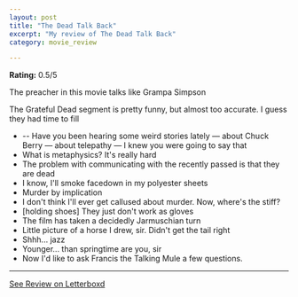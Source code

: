 ```yaml
---
layout: post
title: "The Dead Talk Back"
excerpt: "My review of The Dead Talk Back"
category: movie_review

---
```


**Rating:** 0.5/5

The preacher in this movie talks like Grampa Simpson

The Grateful Dead segment is pretty funny, but almost too accurate. I guess they had time to fill

*  -- Have you been hearing some weird stories lately — about Chuck Berry — about telepathy — I knew you were going to say that
* What is metaphysics? It's really hard
* The problem with communicating with the recently passed is that they are dead
* I know, I'll smoke facedown in my polyester sheets
* Murder by implication
* I don't think I'll ever get callused about murder. Now, where's the stiff?
* [holding shoes] They just don't work as gloves
* The film has taken a decidedly Jarmuschian turn
* Little picture of a horse I drew, sir. Didn't get the tail right
* Shhh... jazz
* Younger... than springtime are you, sir
* Now I'd like to ask Francis the Talking Mule a few questions.

<hr>

[See Review on Letterboxd](https://boxd.it/5jJso7)
